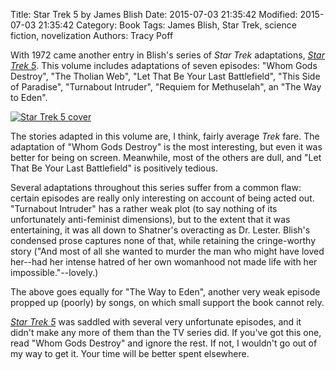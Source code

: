 Title: Star Trek 5 by James Blish
Date: 2015-07-03 21:35:42
Modified: 2015-07-03 21:35:42
Category: Book
Tags: James Blish, Star Trek, science fiction, novelization
Authors: Tracy Poff

With 1972 came another entry in Blish's series of *Star Trek* adaptations, [*Star Trek 5*][trek5amzn]. This volume includes adaptations of seven episodes: "Whom Gods Destroy", "The Tholian Web", "Let That Be Your Last Battlefield", "This Side of Paradise", "Turnabout Intruder", "Requiem for Methuselah", an "The Way to Eden".

[![Star Trek 5 cover]({filename}images/star-trek-5-cover.jpg)][trek5amzn]

The stories adapted in this volume are, I think, fairly average *Trek* fare. The adaptation of "Whom Gods Destroy" is the most interesting, but even it was better for being on screen. Meanwhile, most of the others are dull, and "Let That Be Your Last Battlefield" is positively tedious.

Several adaptations throughout this series suffer from a common flaw: certain episodes are really only interesting on account of being acted out. "Turnabout Intruder" has a rather weak plot (to say nothing of its unfortunately anti-feminist dimensions), but to the extent that it was entertaining, it was all down to Shatner's overacting as Dr. Lester. Blish's condensed prose captures none of that, while retaining the cringe-worthy story ("And most of all she wanted to murder the man who might have loved her--had her intense hatred of her own womanhood not made life with her impossible."--lovely.)

The above goes equally for "The Way to Eden", another very weak episode propped up (poorly) by songs, on which small support the book cannot rely.

[*Star Trek 5*][trek5amzn] was saddled with several very unfortunate episodes, and it didn't make any more of them than the TV series did. If you've got this one, read "Whom Gods Destroy" and ignore the rest. If not, I wouldn't go out of my way to get it. Your time will be better spent elsewhere.

[trek5amzn]: http://amzn.to/1H4B4fQ
